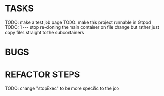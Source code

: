 # TASKS

TODO: make a test job page
TODO: make this project runnable in Gitpod
TODO: 1 --- stop re-cloning the main container on file change but rather just copy files
  straight to the subcontainers

# BUGS

# REFACTOR STEPS
TODO: change "stopExec" to be more specific to the job
